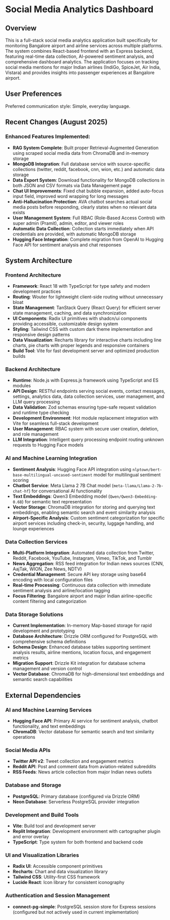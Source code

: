 # Social Media Analytics Dashboard

## Overview

This is a full-stack social media analytics application built specifically for monitoring Bangalore airport and airline services across multiple platforms. The system combines React-based frontend with an Express backend, featuring real-time data collection, AI-powered sentiment analysis, and comprehensive dashboard analytics. The application focuses on tracking social media mentions for major Indian airlines (IndiGo, SpiceJet, Air India, Vistara) and provides insights into passenger experiences at Bangalore airport.

## User Preferences

Preferred communication style: Simple, everyday language.

## Recent Changes (August 2025)

### Enhanced Features Implemented:
- **RAG System Complete**: Built proper Retrieval-Augmented Generation using scraped social media data from ChromaDB and in-memory storage
- **MongoDB Integration**: Full database service with source-specific collections (twitter, reddit, facebook, cnn, wion, etc.) and automatic data storage
- **Data Export System**: Download functionality for MongoDB collections in both JSON and CSV formats via Data Management page
- **Chat UI Improvements**: Fixed chat bubble expansion, added auto-focus input field, improved word wrapping for long messages
- **Anti-Hallucination Protection**: AVA chatbot searches actual social media posts before responding, clearly states when no relevant data exists
- **User Management System**: Full RBAC (Role-Based Access Control) with super admin (Pramit), admin, editor, and viewer roles
- **Automatic Data Collection**: Collection starts immediately when API credentials are provided, with automatic MongoDB storage
- **Hugging Face Integration**: Complete migration from OpenAI to Hugging Face API for sentiment analysis and chat responses

## System Architecture

### Frontend Architecture
- **Framework**: React 18 with TypeScript for type safety and modern development practices
- **Routing**: Wouter for lightweight client-side routing without unnecessary bloat
- **State Management**: TanStack Query (React Query) for efficient server state management, caching, and data synchronization
- **UI Components**: Radix UI primitives with shadcn/ui components providing accessible, customizable design system
- **Styling**: Tailwind CSS with custom dark theme implementation and responsive design patterns
- **Data Visualization**: Recharts library for interactive charts including line charts, pie charts with proper legends and responsive containers
- **Build Tool**: Vite for fast development server and optimized production builds

### Backend Architecture
- **Runtime**: Node.js with Express.js framework using TypeScript and ES modules
- **API Design**: RESTful endpoints serving social events, contact messages, settings, analytics data, data collection services, user management, and LLM query processing
- **Data Validation**: Zod schemas ensuring type-safe request validation and runtime type checking
- **Development Environment**: Hot module replacement integration with Vite for seamless full-stack development
- **User Management**: RBAC system with secure user creation, deletion, and role management
- **LLM Integration**: Intelligent query processing endpoint routing unknown requests to Hugging Face models

### AI and Machine Learning Integration
- **Sentiment Analysis**: Hugging Face API integration using `nlptown/bert-base-multilingual-uncased-sentiment` model for multilingual sentiment scoring
- **Chatbot Service**: Meta Llama 2 7B Chat model (`meta-llama/Llama-2-7b-chat-hf`) for conversational AI functionality
- **Text Embeddings**: Qwen3 Embedding model (`Qwen/Qwen3-Embedding-0.6B`) for semantic text representation
- **Vector Storage**: ChromaDB integration for storing and querying text embeddings, enabling semantic search and event similarity analysis
- **Airport-Specific Analysis**: Custom sentiment categorization for specific airport services including check-in, security, luggage handling, and lounge experiences

### Data Collection Services
- **Multi-Platform Integration**: Automated data collection from Twitter, Reddit, Facebook, YouTube, Instagram, Vimeo, TikTok, and Tumblr
- **News Aggregation**: RSS feed integration for Indian news sources (CNN, AajTak, WION, Zee News, NDTV)
- **Credential Management**: Secure API key storage using base64 encoding with local configuration files
- **Real-time Processing**: Continuous data collection with immediate sentiment analysis and airline/location tagging
- **Focus Filtering**: Bangalore airport and major Indian airline-specific content filtering and categorization

### Data Storage Solutions
- **Current Implementation**: In-memory Map-based storage for rapid development and prototyping
- **Database Architecture**: Drizzle ORM configured for PostgreSQL with comprehensive schema definitions
- **Schema Design**: Enhanced database tables supporting sentiment analysis results, airline mentions, location focus, and engagement metrics
- **Migration Support**: Drizzle Kit integration for database schema management and version control
- **Vector Database**: ChromaDB for high-dimensional text embeddings and semantic search capabilities

## External Dependencies

### AI and Machine Learning Services
- **Hugging Face API**: Primary AI service for sentiment analysis, chatbot functionality, and text embeddings
- **ChromaDB**: Vector database for semantic search and text similarity operations

### Social Media APIs
- **Twitter API v2**: Tweet collection and engagement metrics
- **Reddit API**: Post and comment data from aviation-related subreddits
- **RSS Feeds**: News article collection from major Indian news outlets

### Database and Storage
- **PostgreSQL**: Primary database (configured via Drizzle ORM)
- **Neon Database**: Serverless PostgreSQL provider integration

### Development and Build Tools
- **Vite**: Build tool and development server
- **Replit Integration**: Development environment with cartographer plugin and error overlay
- **TypeScript**: Type system for both frontend and backend code

### UI and Visualization Libraries
- **Radix UI**: Accessible component primitives
- **Recharts**: Chart and data visualization library
- **Tailwind CSS**: Utility-first CSS framework
- **Lucide React**: Icon library for consistent iconography

### Authentication and Session Management
- **connect-pg-simple**: PostgreSQL session store for Express sessions (configured but not actively used in current implementation)